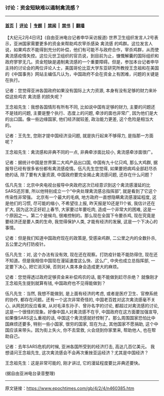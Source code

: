 ### 讨论：资金短缺难以遏制禽流感？

---

#### [首页](../../../..?n460385) &nbsp;|&nbsp; [评论](../../../../../epoch-comment?n460385) &nbsp;|&nbsp; [专题](../../../../../epoch-special?n460385) &nbsp;|&nbsp; [禁闻](../../../../../epoch-news?n460385) &nbsp;|&nbsp; [禁书](../../../../../books?n460385) &nbsp;|&nbsp; [翻墙](https://github.com/gfw-breaker/nogfw/blob/master/README.md?n460385)


<div class="post_content" id="artbody" itemprop="articleBody">
 <!-- article content begin -->
 <p>
  【大纪元2月4日讯】(自由亚洲电台记者申华采访报道) 世界卫生组织发言人2号表示，亚洲国家需要更多的资金来帮助鸡农宰杀感染
  <ok href="https://www.epochtimes.com/gb/tag/%E7%A6%BD%E6%B5%81%E6%84%9F.html">
   禽流感
  </ok>
  的鸡群。这位发言人说，如果鸡农不能得到充分的补偿，他们有可能不与政府合作，宰杀鸡群，从而使禽流感疫情失控。这位元世卫组织的官员说，到目前为止，慷慨解囊的国际组织和政府寥寥无几。资金短缺是遏制禽流感的一个重要障碍。但是，参加本台记者申华主持的讨论会的两位评论人士，美国哥伦比亚大学东亚研究所教授王念祖和在美国的《中国事务》网站主编伍凡认为，中国政府不会在资金上有困难，问题的关键是在执行。
 </p>
 <p>
  记者：您觉得亚洲各国政府如果没有国际上大力资源, 本身有没有足够的财力来补偿这些鸡农
  <ok href="https://www.epochtimes.com/gb/tag/%E7%A6%BD%E6%B5%81%E6%84%9F.html">
   禽流感
  </ok>
  的损失呢？
 </p>
 <p>
  王念祖先生：我想各国情形有所有不同, 比如说中国有足够的财力, 主要的问题还不是钱的问题, 主要是整个执行、态度上的问题, 牵涉的面也非常广, 因为他们是大的出口国。像一些边缘国家, 他们经济就较差, 政治能力更差, 这个危险是相当大的。
 </p>
 <p>
  记者：王先生, 您刚才提中国经济没问题, 就是执行起来不够得力, 是指那一方面呢？
 </p>
 <p>
  王念祖先生：禽流感和非典不同的一点, 非典牵涉面比较小, 禽流感牵涉面很广。
 </p>
 <p>
  记者：据统计中国是世界第二大鸡产品出口国, 中国有九十亿只鸡, 那么大鸡群, 据报导已经有很多省份都有禽流感疫情。伍凡先生您觉得, 如果要把病鸡全部赶尽杀绝的话, 除了要有大量资源, 中国政府要完全揭止禽流感问题, 还存在什么问题？
 </p>
 <p>
  伍凡先生：北京中央电视台报导中央政府这次已经意识到这个禽流感漫延的比SARS还厉害, 所以他特别成立一个“中央处理禽流感总指挥部”, 就是看到了它这个传染性非常强。 北京有一个最大的毛病, 地方政府一直想隐瞒禽流感漫延程度, 这是他们的习惯, 尽可能的缩小, 不希望往上报, 昨天报是10还是11个省, 我估计还在扩大, 因为这次正好赶上春节, 大家要过年要吃肉, 造成一个非常大的困难, 这是一个原因之一。第二个是候鸟, 很难控制的。那么现在全国下令要杀鸡, 现在究竟是要经济还是要人类的生命, 我觉得保护人类, 才能有经济的发展, 这是一个下决心的事情。
 </p>
 <p>
  记者：但是我们知道中国政府现在的政策是, 受感染鸡群, 二公里之内的全数扑杀, 五公里之内打防疫针。
 </p>
 <p>
  伍凡先生：对, 这个办法有没有效, 现在还在观察。打防疫针能不能防得住, 现在还不知道。但是我相信中国现在漫延速度这么快、这么广, 中央也成立总指挥部, 一定要下决心, 把它消灭掉, 否则对人类本身会造成更大的麻烦。
 </p>
 <p>
  记者：您觉得透过政府足够资金来补偿鸡农的话, 能不能做到赶尽杀绝？ 就像刚才王念祖先生提到就算有钱, 中国政府也不见得能做到？
 </p>
 <p>
  伍凡先生：当然, 我想不能做到, 是上面有经济的考虑, 或者是医疗卫生、官僚系统的协作, 都存在问题。还有一个这次非常奇怪的, 中国老百姓对这次禽流感毫不关心, 从网民的反应看来, 从对毛泽东孙子、曾孙名字的讨论, 都超过对禽流感的讨论, 这是一个很怪的现象。好像中国人对禽流感不在乎, 中国政府在这方面要加强宣导, 如果像SARS这么重视的话, 中国这个禽流感就好控制了。那么周围国家恐怕比中国麻烦还要多, 特别一些小国家, 很穷的国家, 现在为止, 其他国家不愿捐助, 这个中国应该来带头。因为街上失火, 你不去营救, 火会烧到你家里来, 帮助他人, 也在帮助自己。
 </p>
 <p>
  记者：去年SARS危机的时候, 亚洲各国所受到的经济打击, 高达几百亿美元。 我想请问王念祖先生, 这次禽流感会不会再次重挫亚运经济？尤其是中国经济？
 </p>
 <p>
  王念祖先生：这是非常可能的, 刚才讲过, 它的漫延程度要比非典还要快。
 </p>
 <p>
  (据自由亚洲电台录音整理)
  <font color="#ffffff">
   (http://www.dajiyuan.com)
  </font>
 </p>
 <!-- article content end -->
 <div id="below_article_ad">
 </div>
</div>


---

原文链接：https://www.epochtimes.com/gb/4/2/4/n460385.htm